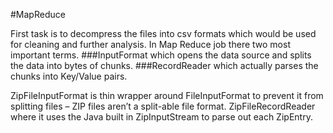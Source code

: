 #MapReduce


First task is to decompress the files into csv formats which would be used for cleaning and further analysis. In Map Reduce job there two most important terms. 
###InputFormat which opens the data source and splits the data into bytes of chunks.
###RecordReader which actually parses the chunks into Key/Value pairs.

ZipFileInputFormat is thin wrapper around FileInputFormat to prevent it from splitting files – ZIP files aren’t a split-able file format. ZipFileRecordReader where it uses the Java built in ZipInputStream to parse out each ZipEntry.

 

